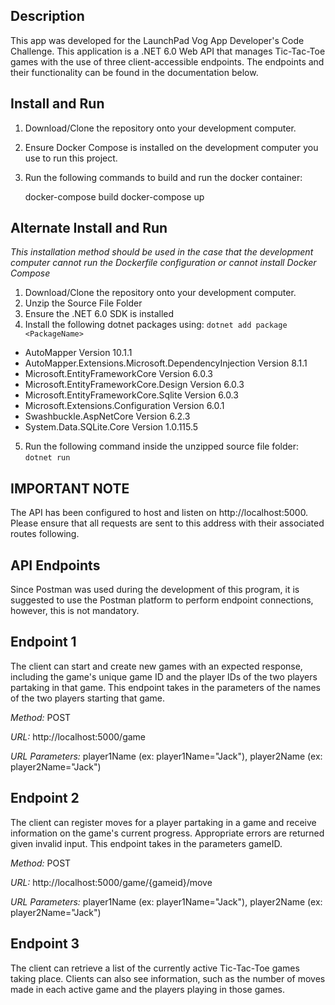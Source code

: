 ## Description

This app was developed for the LaunchPad Vog App Developer's Code Challenge. This application is a .NET 6.0 Web API that manages Tic-Tac-Toe games with the use of three client-accessible endpoints. The endpoints and their functionality can be found in the documentation below.


## Install and Run

1. Download/Clone the repository onto your development computer.
2. Ensure Docker Compose is installed on the development computer you use to run this project.
3. Run the following commands to build and run the docker container:

	docker-compose build
	docker-compose up
	
## Alternate Install and Run

*This installation method should be used in the case that the development computer cannot run the Dockerfile configuration or cannot install Docker Compose*

1. Download/Clone the repository onto your development computer.
2. Unzip the Source File Folder
3. Ensure the .NET 6.0 SDK is installed
5. Install the following dotnet packages using:
`dotnet add package <PackageName>`
* AutoMapper Version 10.1.1
* AutoMapper.Extensions.Microsoft.DependencyInjection Version 8.1.1
* Microsoft.EntityFrameworkCore Version 6.0.3
* Microsoft.EntityFrameworkCore.Design Version 6.0.3
* Microsoft.EntityFrameworkCore.Sqlite Version 6.0.3
* Microsoft.Extensions.Configuration Version 6.0.1
* Swashbuckle.AspNetCore Version 6.2.3
* System.Data.SQLite.Core Version 1.0.115.5
5. Run the following command inside the unzipped source file folder: `dotnet run`

## IMPORTANT NOTE

The API has been configured to host and listen on http://localhost:5000. Please ensure that all requests are sent to this address with their associated routes following.

## API Endpoints

Since Postman was used during the development of this program, it is suggested to use the Postman platform to perform endpoint connections, however, this is not mandatory. 

## Endpoint 1
The client can start and create new games with an expected response, including the game's unique game ID and the player IDs of the two players partaking in that game.
This endpoint takes in the parameters of the names of the two players starting that game.

*Method:* POST

*URL:*
http://localhost:5000/game

*URL Parameters:*
player1Name (ex: player1Name="Jack"), player2Name (ex: player2Name="Jack")

## Endpoint 2
The client can register moves for a player partaking in a game and receive information on the game's current progress. Appropriate errors are returned given invalid input. This endpoint takes in the parameters gameID.

*Method:* POST

*URL:*
http://localhost:5000/game/{gameid}/move

*URL Parameters:*
player1Name (ex: player1Name="Jack"), player2Name (ex: player2Name="Jack")

## Endpoint 3
The client can retrieve a list of the currently active Tic-Tac-Toe games taking place. Clients can also see information, such as the number of moves made in each active game and the players playing in those games.

##
